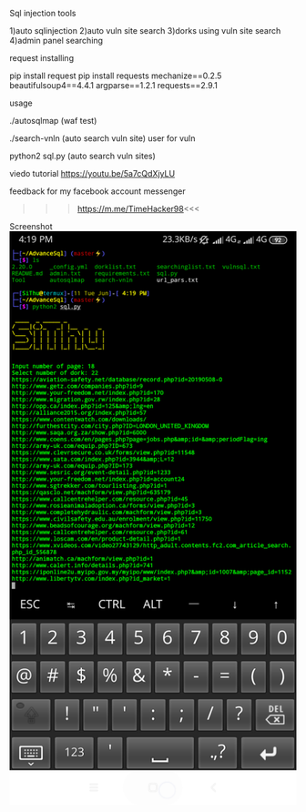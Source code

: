 Sql injection tools

1)auto  sqlinjection
2)auto  vuln site search
3)dorks using vuln site search
4)admin panel searching 

request installing

pip install request
pip install requests
mechanize==0.2.5
beautifulsoup4==4.4.1
argparse==1.2.1
requests==2.9.1

usage

./autosqlmap (waf test)

./search-vnln (auto search vuln site)
user for vuln 

python2 sql.py (auto search vuln sites)


viedo tutorial https://youtu.be/5a7cQdXjyLU

feedback for my facebook account messenger 

>>>https://m.me/TimeHacker98<<<

Screenshot
![Screenshot](https://raw.githubusercontent.com/donotforgotme/Photo/master/Screenshot_2019-06-11-16-19-19-205_com.termux.png)
